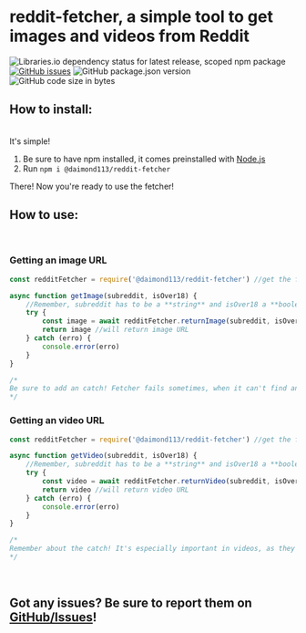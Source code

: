 <h1><b>reddit-fetcher</b>, a simple tool to get images and videos from Reddit </h1>

![Libraries.io dependency status for latest release, scoped npm package](https://img.shields.io/librariesio/release/npm/@daimond113/reddit-fetcher)
[![GitHub issues](https://img.shields.io/github/issues/daimond113/reddit-fetcher?logo=github)](https://github.com/daimond113/reddit-fetcher/issues)
![GitHub package.json version](https://img.shields.io/github/package-json/v/daimond113/reddit-fetcher?logo=github)
![GitHub code size in bytes](https://img.shields.io/github/languages/code-size/daimond113/reddit-fetcher?logo=github)

<h2>How to install:</h2></br>
It's simple! </br>
<ol>
<li>Be sure to have npm installed, it comes preinstalled with <a href="https://nodejs.org/en/download/">Node.js</a></li>
<li>Run <code>npm i @daimond113/reddit-fetcher</code></li>
</ol>
There! Now you're ready to use the fetcher!

<h2>How to use:</h2></br>
<h3>Getting an image URL</h3>

```javascript
const redditFetcher = require('@daimond113/reddit-fetcher') //get the fetcher

async function getImage(subreddit, isOver18) {
	//Remember, subreddit has to be a **string** and isOver18 a **boolean**
	try {
		const image = await redditFetcher.returnImage(subreddit, isOver18) //await until image URL is returned
		return image //will return image URL
	} catch (erro) {
		console.error(erro)
	}
}

/*
Be sure to add an catch! Fetcher fails sometimes, when it can't find an image/video
*/     
```

<h3>Getting an video URL</h3>

```javascript
const redditFetcher = require('@daimond113/reddit-fetcher') //get the fetcher

async function getVideo(subreddit, isOver18) {
	//Remember, subreddit has to be a **string** and isOver18 a **boolean**
	try {
		const video = await redditFetcher.returnVideo(subreddit, isOver18) //await until video URL is returned
		return video //will return video URL
	} catch (erro) {
		console.error(erro)
	}
}

/*
Remember about the catch! It's especially important in videos, as they fail really often
*/     
```

</br><h2>Got any issues? Be sure to report them on <a href="https://github.com/daimond113/reddit-fetcher/issues">GitHub/Issues</a>!</h2>
